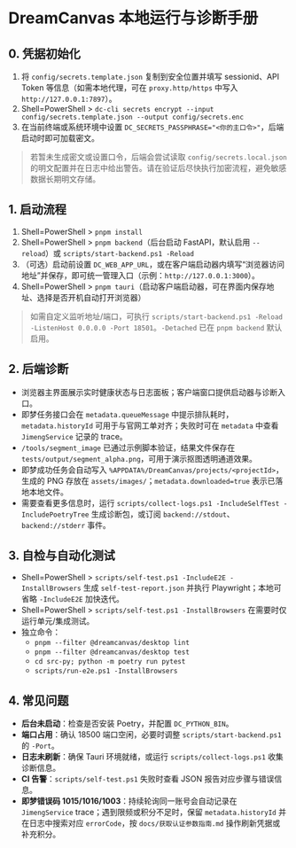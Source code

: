 # DreamCanvas 本地运行与诊断手册

## 0. 凭据初始化
1. 将 `config/secrets.template.json` 复制到安全位置并填写 sessionid、API Token 等信息（如需本地代理，可在 `proxy.http/https` 中写入 `http://127.0.0.1:7897`）。
2. Shell=PowerShell > `dc-cli secrets encrypt --input config/secrets.template.json --output config/secrets.enc`
3. 在当前终端或系统环境中设置 `DC_SECRETS_PASSPHRASE="<你的主口令>"`，后端启动时即可加载密文。

> 若暂未生成密文或设置口令，后端会尝试读取 `config/secrets.local.json` 的明文配置并在日志中给出警告。请在验证后尽快执行加密流程，避免敏感数据长期明文存储。

## 1. 启动流程
1. Shell=PowerShell > `pnpm install`
2. Shell=PowerShell > `pnpm backend`（后台启动 FastAPI，默认启用 `--reload`）或 `scripts/start-backend.ps1 -Reload`
3. （可选）启动前设置 `DC_WEB_APP_URL`，或在客户端启动器内填写“浏览器访问地址”并保存，即可统一管理入口（示例：`http://127.0.0.1:3000`）。
4. Shell=PowerShell > `pnpm tauri`（启动客户端启动器，可在界面内保存地址、选择是否开机自动打开浏览器）

> 如需自定义监听地址/端口，可执行 `scripts/start-backend.ps1 -Reload -ListenHost 0.0.0.0 -Port 18501`。`-Detached` 已在 `pnpm backend` 默认启用。

## 2. 后端诊断
- 浏览器主界面展示实时健康状态与日志面板；客户端窗口提供启动器与诊断入口。
- 即梦任务接口会在 `metadata.queueMessage` 中提示排队耗时，`metadata.historyId` 可用于与官网工单对齐；失败时可在 `metadata` 中查看 `JimengService` 记录的 trace。
- `/tools/segment_image` 已通过示例脚本验证，结果文件保存在 `tests/output/segment_alpha.png`，可用于演示抠图透明通道效果。
- 即梦成功任务会自动写入 `%APPDATA%/DreamCanvas/projects/<projectId>`，生成的 PNG 存放在 `assets/images/`；`metadata.downloaded=true` 表示已落地本地文件。
- 需要查看更多信息时，运行 `scripts/collect-logs.ps1 -IncludeSelfTest -IncludePoetryTree` 生成诊断包，或订阅 `backend://stdout`、`backend://stderr` 事件。

## 3. 自检与自动化测试
- Shell=PowerShell > `scripts/self-test.ps1 -IncludeE2E -InstallBrowsers` 生成 `self-test-report.json` 并执行 Playwright；本地可省略 `-IncludeE2E` 加快迭代。
- Shell=PowerShell > `scripts/self-test.ps1 -InstallBrowsers` 在需要时仅运行单元/集成测试。
- 独立命令：
  - `pnpm --filter @dreamcanvas/desktop lint`
  - `pnpm --filter @dreamcanvas/desktop test`
  - `cd src-py; python -m poetry run pytest`
  - `scripts/run-e2e.ps1 -InstallBrowsers`

## 4. 常见问题
- **后台未启动**：检查是否安装 Poetry，并配置 `DC_PYTHON_BIN`。
- **端口占用**：确认 18500 端口空闲，必要时调整 `scripts/start-backend.ps1` 的 `-Port`。
- **日志未刷新**：确保 Tauri 环境就绪，或运行 `scripts/collect-logs.ps1` 收集诊断信息。
- **CI 告警**：`scripts/self-test.ps1` 失败时查看 JSON 报告对应步骤与错误信息。
- **即梦错误码 1015/1016/1003**：持续轮询同一账号会自动记录在 `JimengService` trace；遇到限频或积分不足时，保留 `metadata.historyId` 并在日志中搜索对应 `errorCode`，按 `docs/获取认证参数指南.md` 操作刷新凭据或补充积分。
